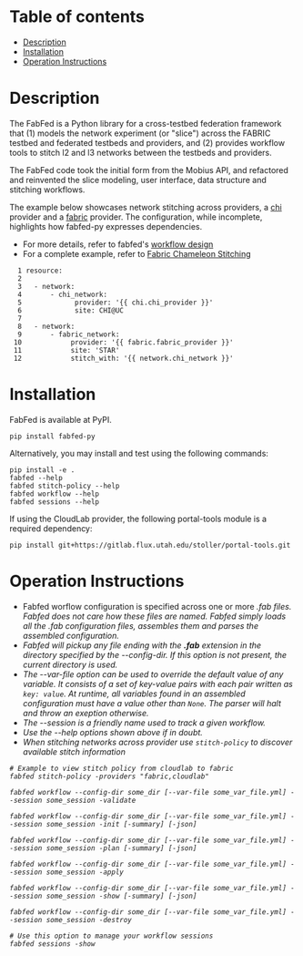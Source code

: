 # Table of contents

 - [Description](#descr)
 - [Installation](#install)
 - [Operation Instructions](#operate)

# <a name="descr"></a>Description
The FabFed is a Python library for a cross-testbed federation framework that (1) models the network experiment (or "slice") across the FABRIC testbed and federated testbeds and providers, and (2) provides workflow tools to stitch l2 and l3 networks between the testbeds and providers.

The FabFed code took the initial form from the Mobius API, and refactored and reinvented the slice modeling, user interface, data structure and  stitching workflows. 

The example below showcases network stitching across providers, a [chi](https://www.chameleoncloud.org/) provider and a [fabric](https://portal.fabric-testbed.net/) provider. The configuration, while incomplete, highlights how fabfed-py expresses dependencies.  

- For more details, refer to fabfed's [workflow design](./docs/workflow_design.md)
- For a complete example, refer to  [Fabric Chameleon Stitching](./examples/stitch)

```
  1 resource:
  2
  3   - network:
  4       - chi_network:
  5             provider: '{{ chi.chi_provider }}'
  6             site: CHI@UC
  7
  8   - network:
  9       - fabric_network:
 10            provider: '{{ fabric.fabric_provider }}'
 11            site: 'STAR'
 12            stitch_with: '{{ network.chi_network }}'
```

# <a name="install"></a>Installation

FabFed is available at PyPI.
```
pip install fabfed-py
```


Alternatively, you may install and test using the following commands:
```
pip install -e .
fabfed --help
fabfed stitch-policy --help
fabfed workflow --help
fabfed sessions --help
```

If using the CloudLab provider, the following portal-tools module is a required dependency:
```
pip install git+https://gitlab.flux.utah.edu/stoller/portal-tools.git
```

# <a name="operate"></a>Operation Instructions
- Fabfed worflow configuration is specified across one or more <i>.fab<i> files. Fabfed does not care how these files  are named. Fabfed simply loads all the .fab configuration files, assembles them and parses the assembled configuration.  
- Fabfed will pickup any file ending with the <b>.fab</b> extension in the directory specified by
the <i>--config-dir</i>.  If this option is not present, the current directory is used. 
- The --var-file option can be used to override the default value of any variable. It consists of a set of key-value pairs with each pair written as ```key: value```. At runtime, all variables found in an assembled configuration must have a value other than ```None```. The parser will halt and throw an exeption otherwise. 
- The --session is a friendly name used to track a given workflow.  
- Use the --help options shown above if in doubt. 
- When stitching networks across provider use `stitch-policy` to discover available stitch information 

```
# Example to view stitch policy from cloudlab to fabric
fabfed stitch-policy -providers "fabric,cloudlab"

fabfed workflow --config-dir some_dir [--var-file some_var_file.yml] --session some_session -validate

fabfed workflow --config-dir some_dir [--var-file some_var_file.yml] --session some_session -init [-summary] [-json]

fabfed workflow --config-dir some_dir [--var-file some_var_file.yml] --session some_session -plan [-summary] [-json]

fabfed workflow --config-dir some_dir [--var-file some_var_file.yml] --session some_session -apply

fabfed workflow --config-dir some_dir [--var-file some_var_file.yml] --session some_session -show [-summary] [-json]

fabfed workflow --config-dir some_dir [--var-file some_var_file.yml] --session some_session -destroy

# Use this option to manage your workflow sessions
fabfed sessions -show
```

